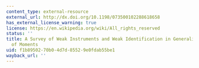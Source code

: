 ```yaml
---
content_type: external-resource
external_url: http://dx.doi.org/10.1198/073500102288618658
has_external_license_warning: true
license: https://en.wikipedia.org/wiki/All_rights_reserved
status: ''
title: A Survey of Weak Instruments and Weak Identification in Generalized Method
  of Moments
uid: f1b89502-70b0-4d7d-8552-9e0fdab55be1
wayback_url: ''
---
```

